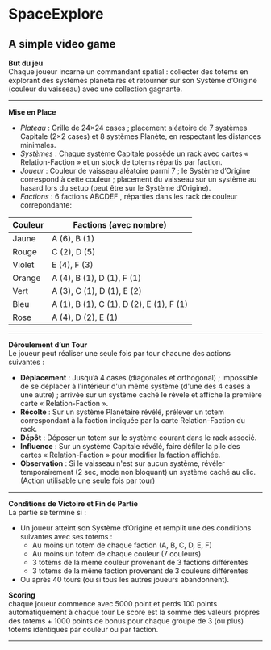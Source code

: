 # SpaceExplore
A simple video game
---

**But du jeu**  
Chaque joueur incarne un commandant spatial : collecter des totems en explorant des systèmes planétaires et retourner sur son Système d’Origine (couleur du vaisseau) avec une collection gagnante.

---

**Mise en Place**  
- *Plateau* : Grille de 24×24 cases ; placement aléatoire de 7 systèmes Capitale (2×2 cases) et 8 systèmes Planète, en respectant les distances minimales.  
- *Systèmes* : Chaque système Capitale possède un rack avec cartes « Relation-Faction » et un stock de totems répartis par faction.
- *Joueur* : Couleur de vaisseau aléatoire parmi 7 ; le Système d’Origine correspond à cette couleur ; placement du vaisseau sur un système au hasard lors du setup (peut être sur le Système d’Origine).
- *Factions* : 6 factions ABCDEF , réparties dans les rack de couleur correpondante:

| Couleur  | Factions (avec nombre)                |
|----------|----------------------------------------|
| Jaune    | A (6), B (1)                          |
| Rouge    | C (2), D (5)                          |
| Violet   | E (4), F (3)                          |
| Orange   | A (4), B (1), D (1), F (1)            |
| Vert     | A (3), C (1), D (1), E (2)            |
| Bleu     | A (1), B (1), C (1), D (2), E (1), F (1) |
| Rose     | A (4), D (2), E (1)                   |


---

**Déroulement d’un Tour**  
Le joueur peut réaliser une seule fois par tour chacune des actions suivantes :  
- **Déplacement** : Jusqu’à 4 cases (diagonales et orthogonal) ; impossible de se déplacer à l'intérieur d'un même système (d'une des 4 cases à une autre) ; arrivée sur un système caché le révèle et affiche la première carte « Relation-Faction ».  
- **Récolte** : Sur un système Planétaire révélé, prélever un totem correspondant à la faction indiquée par la carte Relation-Faction du rack.  
- **Dépôt** : Déposer un totem sur le système courant dans le rack associé.  
- **Influence** : Sur un système Capitale révélé, faire défiler la pile des cartes « Relation-Faction » pour modifier la faction affichée.  
- **Observation** : Si le vaisseau n'est sur aucun système, révéler temporairement (2 sec, mode non bloquant) un système caché au clic. (Action utilisable une seule fois par tour)

---

**Conditions de Victoire et Fin de Partie**  
La partie se termine si :  
- Un joueur atteint son Système d’Origine et remplit une des conditions suivantes avec ses totems :  
  - Au moins un totem de chaque faction (A, B, C, D, E, F)  
  - Au moins un totem de chaque couleur (7 couleurs)  
  - 3 totems de la même couleur provenant de 3 factions différentes  
  - 3 totems de la même faction provenant de 3 couleurs différentes  
- Ou après 40 tours (ou si tous les autres joueurs abandonnent).

**Scoring**  
chaque joueur commence avec 5000 point et perds 100 points automatiquement à chaque tour
Le score est la somme des valeurs propres des totems + 1000 points de bonus pour chaque groupe de 3 (ou plus) totems identiques par couleur ou par faction.

---
